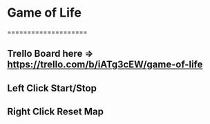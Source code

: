 # Game of Life
====================
## Trello Board here => https://trello.com/b/iATg3cEW/game-of-life

## Left Click Start/Stop
## Right Click Reset Map
 
